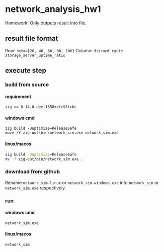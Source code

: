 # network_analysis_hw1
Homework. Only outputs result into file.
## result file format
Row: `beta=[20, 40, 60, 80, 100]`
Column: `discard_ratio storage_server_uptime_ratio`
## execute step

### build from source
#### requirement
```
zig >= 0.14.0-dev.1658+efc98fcbe
```
#### windows cmd
```batch
zig build -Doptimize=ReleaseSafe
move /Y zig-out\bin\network_sim.exe network_sim.exe
```
#### linux/macos
```bash
zig build -Doptimize=ReleaseSafe
mv -f zig-out/bin/network_sim.exe .
```
### download from github
Rename `network_sim-linux` or `network_sim-windows.exe` into `network_sim` or `network_sim.exe` respectively.
### run
#### windows cmd
```
network_sim.exe
```
#### linux/macos
```
network_sim
```